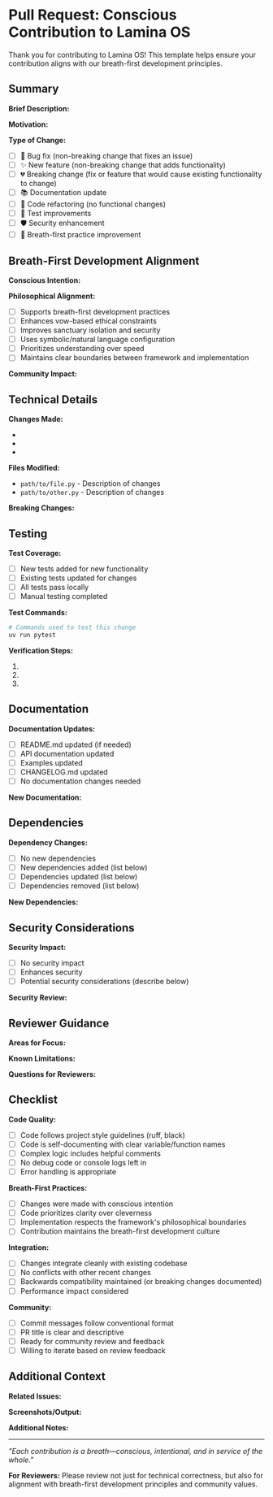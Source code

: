 # Pull Request: Conscious Contribution to Lamina OS

Thank you for contributing to Lamina OS! This template helps ensure your contribution aligns with our breath-first development principles.

## Summary

**Brief Description:**
<!-- Clearly describe what this PR does in 1-2 sentences -->

**Motivation:**
<!-- Why is this change needed? What problem does it solve? -->

**Type of Change:**
<!-- Check all that apply -->
- [ ] 🐛 Bug fix (non-breaking change that fixes an issue)
- [ ] ✨ New feature (non-breaking change that adds functionality)
- [ ] 💔 Breaking change (fix or feature that would cause existing functionality to change)
- [ ] 📚 Documentation update
- [ ] 🔧 Code refactoring (no functional changes)
- [ ] 🧪 Test improvements
- [ ] 🛡️ Security enhancement
- [ ] 🌱 Breath-first practice improvement

## Breath-First Development Alignment

**Conscious Intention:**
<!-- How does this change embody conscious, deliberate development? -->

**Philosophical Alignment:**
<!-- Check all that apply -->
- [ ] Supports breath-first development practices
- [ ] Enhances vow-based ethical constraints
- [ ] Improves sanctuary isolation and security
- [ ] Uses symbolic/natural language configuration
- [ ] Prioritizes understanding over speed
- [ ] Maintains clear boundaries between framework and implementation

**Community Impact:**
<!-- How does this change benefit those building with Lamina OS? -->

## Technical Details

**Changes Made:**
<!-- List the specific changes in this PR -->
- 
- 
- 

**Files Modified:**
<!-- List the main files changed -->
- `path/to/file.py` - Description of changes
- `path/to/other.py` - Description of changes

**Breaking Changes:**
<!-- If this is a breaking change, describe the impact and migration path -->

## Testing

**Test Coverage:**
- [ ] New tests added for new functionality
- [ ] Existing tests updated for changes
- [ ] All tests pass locally
- [ ] Manual testing completed

**Test Commands:**
```bash
# Commands used to test this change
uv run pytest
```

**Verification Steps:**
<!-- How can reviewers verify this works correctly? -->
1. 
2. 
3. 

## Documentation

**Documentation Updates:**
- [ ] README.md updated (if needed)
- [ ] API documentation updated
- [ ] Examples updated
- [ ] CHANGELOG.md updated
- [ ] No documentation changes needed

**New Documentation:**
<!-- If this adds new features, what documentation is needed? -->

## Dependencies

**Dependency Changes:**
- [ ] No new dependencies
- [ ] New dependencies added (list below)
- [ ] Dependencies updated (list below)
- [ ] Dependencies removed (list below)

**New Dependencies:**
<!-- List any new dependencies and justify their inclusion -->

## Security Considerations

**Security Impact:**
- [ ] No security impact
- [ ] Enhances security
- [ ] Potential security considerations (describe below)

**Security Review:**
<!-- If there are security implications, describe them -->

## Reviewer Guidance

**Areas for Focus:**
<!-- What should reviewers pay special attention to? -->

**Known Limitations:**
<!-- Are there any known limitations or trade-offs? -->

**Questions for Reviewers:**
<!-- Specific questions you'd like reviewers to address -->

## Checklist

**Code Quality:**
- [ ] Code follows project style guidelines (ruff, black)
- [ ] Code is self-documenting with clear variable/function names
- [ ] Complex logic includes helpful comments
- [ ] No debug code or console logs left in
- [ ] Error handling is appropriate

**Breath-First Practices:**
- [ ] Changes were made with conscious intention
- [ ] Code prioritizes clarity over cleverness
- [ ] Implementation respects the framework's philosophical boundaries
- [ ] Contribution maintains the breath-first development culture

**Integration:**
- [ ] Changes integrate cleanly with existing codebase
- [ ] No conflicts with other recent changes
- [ ] Backwards compatibility maintained (or breaking changes documented)
- [ ] Performance impact considered

**Community:**
- [ ] Commit messages follow conventional format
- [ ] PR title is clear and descriptive
- [ ] Ready for community review and feedback
- [ ] Willing to iterate based on review feedback

## Additional Context

**Related Issues:**
<!-- Link any related issues: "Fixes #123" or "Related to #456" -->

**Screenshots/Output:**
<!-- If applicable, add screenshots or example output -->

**Additional Notes:**
<!-- Any other context that would be helpful for reviewers -->

---

*"Each contribution is a breath—conscious, intentional, and in service of the whole."*

**For Reviewers:** Please review not just for technical correctness, but also for alignment with breath-first development principles and community values.